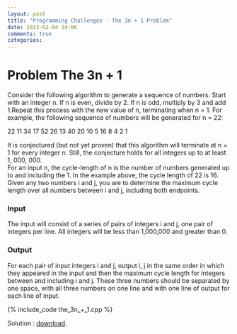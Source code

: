 ```yaml
---
layout: post
title: "Programming Challenges - The 3n + 1 Problem"
date: 2013-02-04 14:06
comments: true
categories: 
---
```


Problem The 3n + 1
====================

Consider the following algorithm to generate a sequence of numbers. Start with an integer n. If n is even, divide by 2. If n is odd, multiply by 3 and add 1.Repeat this process with the new value of n, terminating when n = 1. For example, the following sequence of numbers will be generated for n = 22:  
  
22 11 34 17 52 26 13 40 20 10 5 16 8 4 2 1  
  
It is conjectured (but not yet proven) that this algorithm will terminate at n = 1 for every integer n. Still, the conjecture holds for all integers up to at least 1, 000, 000.  
For an input n, the cycle-length of n is the number of numbers generated up to and including the 1. In the example above, the cycle length of 22 is 16. Given any two numbers i and j, you are to determine the maximum cycle length over all numbers between i and j, including both endpoints.  

### Input

The input will consist of a series of pairs of integers i and j, one pair of integers per line. All integers will be less than 1,000,000 and greater than 0.  

### Output  

For each pair of input integers i and j, output i, j in the same order in which they appeared in the input and then the maximum cycle length for integers between and including i and j. These three numbers should be separated by one space, with all three numbers on one line and with one line of output for each line of input.  

{% include_code the_3n_+_1.cpp %}


Solution :  [download](https://raw.github.com/viniciusmo/programming-challenges-problems/master/getting-started/The_3n_+_1_Problem.cpp).
